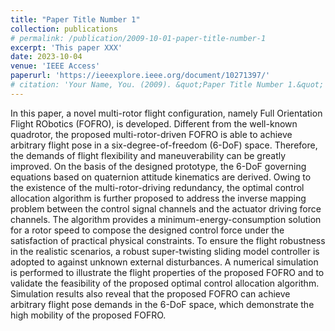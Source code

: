 ```yaml
---
title: "Paper Title Number 1"
collection: publications
# permalink: /publication/2009-10-01-paper-title-number-1
excerpt: 'This paper XXX'
date: 2023-10-04
venue: 'IEEE Access'
paperurl: 'https://ieeexplore.ieee.org/document/10271397/'
# citation: 'Your Name, You. (2009). &quot;Paper Title Number 1.&quot; <i>Journal 1</i>. 1(1).'
---
```


In this paper, a novel multi-rotor flight configuration, namely Full Orientation Flight RObotics (FOFRO), is developed. Different from the well-known quadrotor, the proposed multi-rotor-driven FOFRO is able to achieve arbitrary flight pose in a six-degree-of-freedom (6-DoF) space. Therefore, the demands of flight flexibility and maneuverability can be greatly improved. On the basis of the designed prototype, the 6-DoF governing equations based on quaternion attitude kinematics are derived. Owing to the existence of the multi-rotor-driving redundancy, the optimal control allocation algorithm is further proposed to address the inverse mapping problem between the control signal channels and the actuator driving force channels. The algorithm provides a minimum-energy-consumption solution for a rotor speed to compose the designed control force under the satisfaction of practical physical constraints. To ensure the flight robustness in the realistic scenarios, a robust super-twisting sliding model controller is adopted to against unknown external disturbances. A numerical simulation is performed to illustrate the flight properties of the proposed FOFRO and to validate the feasibility of the proposed optimal control allocation algorithm. Simulation results also reveal that the proposed FOFRO can achieve arbitrary flight pose demands in the 6-DoF space, which demonstrate the high mobility of the proposed FOFRO.
